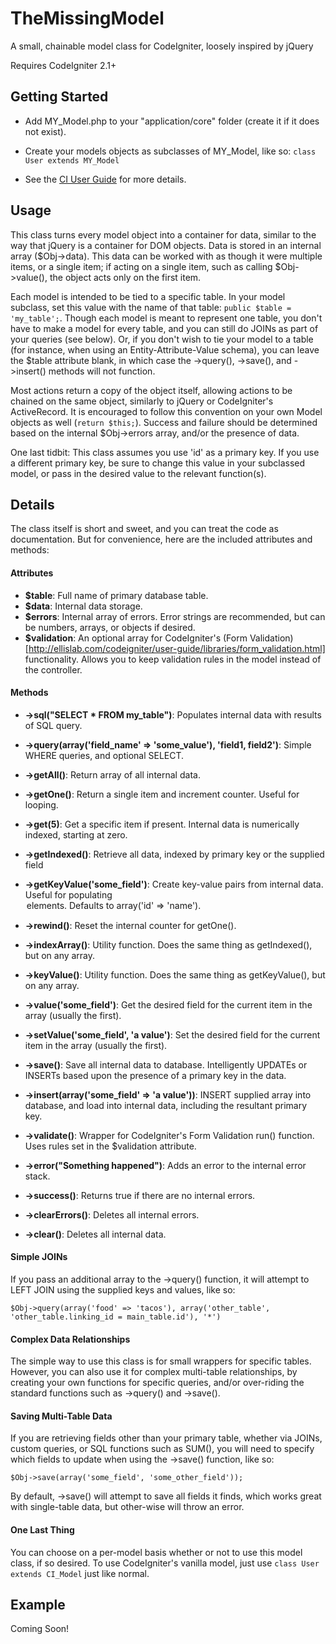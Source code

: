TheMissingModel
===============

A small, chainable model class for CodeIgniter, loosely inspired by jQuery

Requires CodeIgniter 2.1+


Getting Started
---------------

- Add MY_Model.php to your "application/core" folder (create it if it does not exist).

- Create your models objects as subclasses of MY_Model, like so: ```class User extends MY_Model```

- See the [CI User Guide](http://ellislab.com/codeigniter/user-guide/general/creating_libraries.html) for more details.


Usage
-----

This class turns every model object into a container for data, similar to the way that jQuery is a container for DOM objects. Data is stored in an internal array ($Obj->data). This data can be worked with as though it were multiple items, or a single item; if acting on a single item, such as calling $Obj->value(), the object acts only on the first item.

Each model is intended to be tied to a specific table. In your model subclass, set this value with the name of that table: ```public $table = 'my_table';```. Though each model is meant to represent one table, you don't have to make a model for every table, and you can still do JOINs as part of your queries (see below). Or, if you don't wish to tie your model to a table (for instance, when using an Entity-Attribute-Value schema), you can leave the $table attribute blank, in which case the ->query(), ->save(), and ->insert() methods will not function.

Most actions return a copy of the object itself, allowing actions to be chained on the same object, similarly to jQuery or CodeIgniter's ActiveRecord. It is encouraged to follow this convention on your own Model objects as well (```return $this;```). Success and failure should be determined based on the internal $Obj->errors array, and/or the presence of data.

One last tidbit: This class assumes you use 'id' as a primary key. If you use a different primary key, be sure to change this value in your subclassed model, or pass in the desired value to the relevant function(s).


Details
-------

The class itself is short and sweet, and you can treat the code as documentation. But for convenience, here are the included attributes and methods:

#### Attributes ####

- **$table**: Full name of primary database table.
- **$data**: Internal data storage.
- **$errors**: Internal array of errors. Error strings are recommended, but can be numbers, arrays, or objects if desired.
- **$validation**: An optional array for CodeIgniter's (Form Validation)[http://ellislab.com/codeigniter/user-guide/libraries/form_validation.html] functionality. Allows you to keep validation rules in the model instead of the controller.


#### Methods ####

- **->sql("SELECT * FROM my_table")**: Populates internal data with results of SQL query.
- **->query(array('field_name' => 'some_value'), 'field1, field2')**: Simple WHERE queries, and optional SELECT.

- **->getAll()**: Return array of all internal data.
- **->getOne()**: Return a single item and increment counter. Useful for looping.
- **->get(5)**: Get a specific item if present. Internal data is numerically indexed, starting at zero.
- **->getIndexed()**: Retrieve all data, indexed by primary key or the supplied field
- **->getKeyValue('some_field')**: Create key-value pairs from internal data. Useful for populating <option> elements. Defaults to array('id' => 'name').
- **->rewind()**: Reset the internal counter for getOne().

- **->indexArray()**: Utility function. Does the same thing as getIndexed(), but on any array.
- **->keyValue()**: Utility function. Does the same thing as getKeyValue(), but on any array.

- **->value('some_field')**: Get the desired field for the current item in the array (usually the first).
- **->setValue('some_field', 'a value')**: Set the desired field for the current item in the array (usually the first).

- **->save()**: Save all internal data to database. Intelligently UPDATEs or INSERTs based upon the presence of a primary key in the data.
- **->insert(array('some_field' => 'a value'))**: INSERT supplied array into database, and load into internal data, including the resultant primary key.

- **->validate()**: Wrapper for CodeIgniter's Form Validation run() function. Uses rules set in the $validation attribute.
- **->error("Something happened")**: Adds an error to the internal error stack.
- **->success()**: Returns true if there are no internal errors.
- **->clearErrors()**: Deletes all internal errors.
- **->clear()**: Deletes all internal data.


#### Simple JOINs ####

If you pass an additional array to the ->query() function, it will attempt to LEFT JOIN using the supplied keys and values, like so:

```$Obj->query(array('food' => 'tacos'), array('other_table', 'other_table.linking_id = main_table.id'), '*')```


#### Complex Data Relationships ####

The simple way to use this class is for small wrappers for specific tables. However, you can also use it for complex multi-table relationships, by creating your own functions for specific queries, and/or over-riding the standard functions such as ->query() and ->save().


#### Saving Multi-Table Data ####

If you are retrieving fields other than your primary table, whether via JOINs, custom queries, or SQL functions such as SUM(), you will need to specify which fields to update when using the ->save() function, like so:

```$Obj->save(array('some_field', 'some_other_field'));```

By default, ->save() will attempt to save all fields it finds, which works great with single-table data, but other-wise will throw an error.


#### One Last Thing ####

You can choose on a per-model basis whether or not to use this model class, if so desired. To use CodeIgniter's vanilla model, just use ```class User extends CI_Model``` just like normal.


Example
-------

Coming Soon!